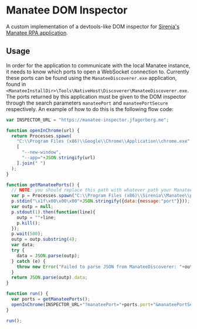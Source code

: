# Manatee DOM Inspector

A custom implementation of a devtools-like DOM inspector for [Sirenia's Manatee RPA application](https://www.sirenia.eu/).

## Usage

In order for the application to communicate with the local Manatee instance, it needs to know which ports to open a WebSocket connection to. Currently these ports can be found using the `ManateeDiscoverer.exe` application, found in `<ManateeInstallDir>\Tools\NativeHost\Discoverer\ManateeDiscoverer.exe`. The ports returned by this application must be given to the DOM inspector through the search parameters `manateePort` and `manateePortSecure` respectively. An example of how to do this is the following flow code:

```js
var INSPECTOR_URL = "https://manatee-inspector.jfagerberg.me";

function openInChrome(url) {
  return Processes.spawn(
    "C:\\Program Files (x86)\\Google\\Chrome\\Application\\chrome.exe",
    [
      "--new-window",
      "--app="+JSON.stringify(url)
    ].join(" ")
  );
}

function getManateePorts() {
  // NOTE: you should replace this path with whatever path your ManateeDiscoverer.exe is located at
  var p = Processes.spawn("C:\\Program Files (x86)\\Sirenia\\Manatee\\prod-rsd+epjsyd\\Tools\\NativeHost\\Discoverer\\ManateeDiscoverer.exe");
  p.stdin("\x1f\x00\x00\x00"+JSON.stringify({data:{message:"port"}}));
  var outp = null;
  p.stdout(1).then(function(line){
    outp = ""+line;
    p.kill();
  });
  p.wait(500);
  outp = outp.substring(4);
  var data;
  try {
    data = JSON.parse(outp);
  } catch (e) {
    throw new Error("Failed to parse JSON from ManateeDiscoverer: "+outp);
  }
  return JSON.parse(outp).data;
}

function run() {
  var ports = getManateePorts();
  openInChrome(INSPECTOR_URL+"?manateePort="+ports.port+"&manateePortSecure="+ports.securePort);
}

run();
```
